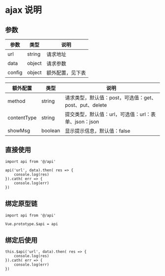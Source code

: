 # ajax 说明

## 参数

| 参数   | 类型   | 说明             |
| ------ | ------ | ---------------- |
| url    | string | 请求地址         |
| data   | object | 请求参数         |
| config | object | 额外配置，见下表 |

| 额外配置    | 类型    | 说明                                                   |
| ----------- | ------- | ------------------------------------------------------ |
| method      | string  | 请求类型，默认值：post，可选值：get、post、put、delete |
| contentType | string  | 提交类型，默认值：url，可选值：url：表单、json：json   |
| showMsg     | boolean | 显示提示信息，默认值：false                            |

## 直接使用

```
import api from '@/api'

api('url', data).then( res => {
    console.log(res)
}).cath( err => {
    console.log(err)
})
```

## 绑定原型链

```
import api from '@/api'

Vue.prototype.$api = api
```

## 绑定后使用

```
this.$api('url', data).then( res => {
    console.log(res)
}).cath( err => {
    console.log(err)
})
```
